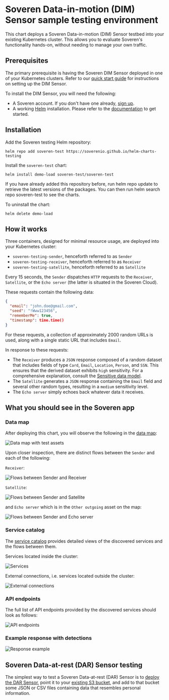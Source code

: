 # Soveren Data-in-motion (DIM) Sensor sample testing environment 

This chart deploys a Soveren Data-in-motion (DIM) Sensor testbed into your existing Kubernetes cluster. This allows you to evaluate Soveren's functionality hands-on, without needing to manage your own traffic.

## Prerequisites

The primary prerequisite is having the Soveren DIM Sensor deployed in one of your Kubernetes clusters. Refer to our [quick start guide](https://docs.soveren.io/en/stable/getting-started/quick-start/#data-in-motion-dim) for instructions on setting up the DIM Sensor.

To install the DIM Sensor, you will need the following:

- A Soveren account. If you don't have one already, [sign up](https://app.soveren.io/sign-up).
- A working [Helm](https://helm.sh) installation. Please refer to the [documentation](https://helm.sh/docs) to get started.

## Installation

Add the Soveren testing Helm repository:

```shell
helm repo add soveren-test https://soverenio.github.io/helm-charts-testing
```
Install the `soveren-test` chart:

```shell
helm install demo-load soveren-test/soveren-test
```

If you have already added this repository before, run helm repo update to retrieve the latest versions of the packages. You can then run helm search repo soveren-test to see the charts.

To uninstall the chart:

```shell
helm delete demo-load
```

## How it works

Three containers, designed for minimal resource usage, are deployed into your Kubernetes cluster:

- `soveren-testing-sender`, henceforth referred to as `Sender`
- `soveren-testing-receiver`, henceforth referred to as `Receiver`
- `soveren-testing-satellite`, henceforth referred to as `Satellite`

Every 15 seconds, the `Sender` dispatches `HTTP` requests to the `Receiver`, `Satellite`, or the `Echo server` (the latter is situated in the Soveren Cloud).

These requests contain the following data:

```json
{
  "email": "john.doe@gmail.com",
  "seed": "!Www123456",
  "rememberMe": true,
  "timestamp": time.time()
}
```

For these requests, a collection of approximately 2000 random URLs is used, along with a single static URL that includes `Email`.

In response to these requests:

- The `Receiver` produces a `JSON` response composed of a random dataset that includes fields of type `Card`, `Email`, `Location`, `Person`, and `SSN`. This ensures that the derived dataset exhibits `high` sensitivity. For a comprehensive explanation, consult the [Sensitive data model](https://docs.soveren.io/en/stable/user-guide/data-model/#the-sensitivity-model).
- The `Satellite` generates a `JSON` response containing the `Email` field and several other random types, resulting in a `medium` sensitivity level.
- The `Echo server` simply echoes back whatever data it receives.

## What you should see in the Soveren app

### Data map

After deploying this chart, you will observe the following in the [data map](https://app.soveren.io/data-map):

![Data map with test assets](./img/data-map-overview.png "Data map with test assets")

Upon closer inspection, there are distinct flows between the `Sender` and each of the following:

`Receiver`:

![Flows between Sender and Receiver](./img/data-map-receiver.png "Flows between Sender and Receiver")

`Satellite`:

![Flows between Sender and Satellite](./img/data-map-satellite.png "Flows between Sender and Satellite")

and `Echo server` which is in the `Other outgoing` asset on the map:

![Flows between Sender and Echo server](./img/data-map-echo.png "Flows between Sender and Echo server")

### Service catalog

The [service catalog](https://app.soveren.io/service-catalog/) provides detailed views of the discovered services and the flows between them.

Services located inside the cluster:

![Services](./img/service-catalog-services.png "Services")

External connections, i.e. services located outside the cluster:

![External connections](./img/service-catalog-external-connections.png "External connections")

### API endpoints

The full list of API endpoints provided by the discovered services should look as follows:

![API endpoints](./img/api-endpoints.png "API endpoints")

### Example response with detections

![Response example](./img/response-example.png "Response example")

## Soveren Data-at-rest (DAR) Sensor testing

The simplest way to test a Soveren Data-at-rest (DAR) Sensor is to [deploy the DAR Sensor](https://docs.soveren.io/en/stable/getting-started/quick-start/#data-at-rest-dar), point it to your [existing S3 bucket](https://docs.soveren.io/en/stable/administration/configuring-sensor/#s3-buckets), and add to that bucket some JSON or CSV files containing data that resembles personal information.
